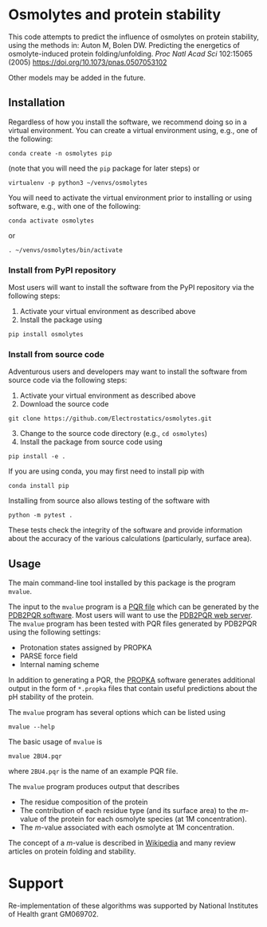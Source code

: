 # Osmolytes and protein stability

This code attempts to predict the influence of osmolytes on protein stability, using the methods in:  Auton M, Bolen DW. Predicting the energetics of osmolyte-induced protein folding/unfolding. _Proc Natl Acad Sci_ 102:15065 (2005) https://doi.org/10.1073/pnas.0507053102

Other models may be added in the future.

## Installation

Regardless of how you install the software, we recommend doing so in a virtual environment. 
You can create a virtual environment using, e.g., one of the following:

```
conda create -n osmolytes pip
```
(note that you will need the `pip` package for later steps) or
```
virtualenv -p python3 ~/venvs/osmolytes
```

You will need to activate the virtual environment prior to installing or using software, e.g., with one of the following:

```
conda activate osmolytes
```
or
```
. ~/venvs/osmolytes/bin/activate
```

### Install from PyPI repository

Most users will want to install the software from the PyPI repository via the following steps:

1. Activate your virtual environment as described above
2. Install the package using
```
pip install osmolytes
```

### Install from source code

Adventurous users and developers may want to install the software from source code via the following steps:

1. Activate your virtual environment as described above
2. Download the source code
```
git clone https://github.com/Electrostatics/osmolytes.git
```
3. Change to the source code directory (e.g., `cd osmolytes`)
4. Install the package from source code using
```
pip install -e .
```
If you are using conda, you may first need to install pip with
```
conda install pip
```

Installing from source also allows testing of the software with 
```
python -m pytest .
```
These tests check the integrity of the software and provide information about the accuracy of the various calculations (particularly, surface area).

## Usage

The main command-line tool installed by this package is the program `mvalue`.

The input to the `mvalue` program is a [PQR file](https://pdb2pqr.readthedocs.io/en/latest/formats/pqr.html) which can be generated by the [PDB2PQR software](https://pdb2pqr.readthedocs.io/en/latest/index.html). 
Most users will want to use the [PDB2PQR web server](http://server.poissonboltzmann.org/).
The `mvalue` program has been tested with PQR files generated by PDB2PQR using the following settings:

* Protonation states assigned by PROPKA
* PARSE force field
* Internal naming scheme

In addition to generating a PQR, the [PROPKA](https://github.com/jensengroup/propka) software generates additional output in the form of `*.propka` files that contain useful predictions about the pH stability of the protein.

The `mvalue` program has several options which can be listed using 
```
mvalue --help
```
The basic usage of `mvalue` is 
```
mvalue 2BU4.pqr
```
where `2BU4.pqr` is the name of an example PQR file.

The `mvalue` program produces output that describes 

* The residue composition of the protein
* The contribution of each residue type (and its surface area) to the *m*-value of the protein for each osmolyte species (at 1M concentration).
* The *m*-value associated with each osmolyte at 1M concentration.

The concept of a *m*-value is described in [Wikipedia](https://en.wikipedia.org/wiki/Equilibrium_unfolding) and many review articles on protein folding and stability.

# Support

Re-implementation of these algorithms was supported by National Institutes of Health grant GM069702.


